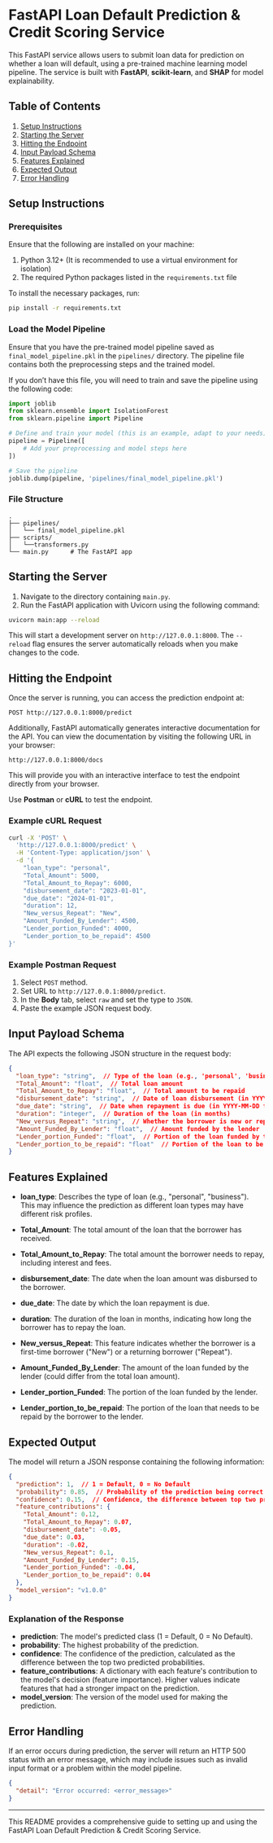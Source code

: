 # FastAPI Loan Default Prediction & Credit Scoring Service

This FastAPI service allows users to submit loan data for prediction on whether a loan will default, using a pre-trained machine learning model pipeline. The service is built with **FastAPI**, **scikit-learn**, and **SHAP** for model explainability.

## Table of Contents
1. [Setup Instructions](#setup-instructions)
2. [Starting the Server](#starting-the-server)
3. [Hitting the Endpoint](#hitting-the-endpoint)
4. [Input Payload Schema](#input-payload-schema)
5. [Features Explained](#features-explained)
6. [Expected Output](#expected-output)
7. [Error Handling](#error-handling)

## Setup Instructions

### Prerequisites

Ensure that the following are installed on your machine:
1. Python 3.12+ (It is recommended to use a virtual environment for isolation)
2. The required Python packages listed in the `requirements.txt` file

To install the necessary packages, run:

```bash
pip install -r requirements.txt
```

### Load the Model Pipeline

Ensure that you have the pre-trained model pipeline saved as `final_model_pipeline.pkl` in the `pipelines/` directory. The pipeline file contains both the preprocessing steps and the trained model.

If you don’t have this file, you will need to train and save the pipeline using the following code:

```python
import joblib
from sklearn.ensemble import IsolationForest
from sklearn.pipeline import Pipeline

# Define and train your model (this is an example, adapt to your needs)
pipeline = Pipeline([
    # Add your preprocessing and model steps here
])

# Save the pipeline
joblib.dump(pipeline, 'pipelines/final_model_pipeline.pkl')
```

### File Structure

```
.
├── pipelines/
│   └── final_model_pipeline.pkl
├── scripts/
│   └──transformers.py
└── main.py      # The FastAPI app
```

## Starting the Server

1. Navigate to the directory containing `main.py`.
2. Run the FastAPI application with Uvicorn using the following command:

```bash
uvicorn main:app --reload
```

This will start a development server on `http://127.0.0.1:8000`. The `--reload` flag ensures the server automatically reloads when you make changes to the code.

## Hitting the Endpoint

Once the server is running, you can access the prediction endpoint at:

```
POST http://127.0.0.1:8000/predict
```

Additionally, FastAPI automatically generates interactive documentation for the API. You can view the documentation by visiting the following URL in your browser:

```
http://127.0.0.1:8000/docs
```

This will provide you with an interactive interface to test the endpoint directly from your browser.

Use **Postman** or **cURL** to test the endpoint.

### Example cURL Request

```bash
curl -X 'POST' \
  'http://127.0.0.1:8000/predict' \
  -H 'Content-Type: application/json' \
  -d '{
    "loan_type": "personal",
    "Total_Amount": 5000,
    "Total_Amount_to_Repay": 6000,
    "disbursement_date": "2023-01-01",
    "due_date": "2024-01-01",
    "duration": 12,
    "New_versus_Repeat": "New",
    "Amount_Funded_By_Lender": 4500,
    "Lender_portion_Funded": 4000,
    "Lender_portion_to_be_repaid": 4500
}'
```

### Example Postman Request

1. Select `POST` method.
2. Set URL to `http://127.0.0.1:8000/predict`.
3. In the **Body** tab, select `raw` and set the type to `JSON`.
4. Paste the example JSON request body.

## Input Payload Schema

The API expects the following JSON structure in the request body:

```json
{
  "loan_type": "string",  // Type of the loan (e.g., 'personal', 'business')
  "Total_Amount": "float",  // Total loan amount
  "Total_Amount_to_Repay": "float",  // Total amount to be repaid
  "disbursement_date": "string",  // Date of loan disbursement (in YYYY-MM-DD format)
  "due_date": "string",  // Date when repayment is due (in YYYY-MM-DD format)
  "duration": "integer",  // Duration of the loan (in months)
  "New_versus_Repeat": "string",  // Whether the borrower is new or repeat (e.g., 'New', 'Repeat')
  "Amount_Funded_By_Lender": "float",  // Amount funded by the lender
  "Lender_portion_Funded": "float",  // Portion of the loan funded by the lender
  "Lender_portion_to_be_repaid": "float"  // Portion of the loan to be repaid by the borrower
}
```

## Features Explained

- **loan_type**: Describes the type of loan (e.g., "personal", "business"). This may influence the prediction as different loan types may have different risk profiles.
  
- **Total_Amount**: The total amount of the loan that the borrower has received.

- **Total_Amount_to_Repay**: The total amount the borrower needs to repay, including interest and fees.

- **disbursement_date**: The date when the loan amount was disbursed to the borrower.

- **due_date**: The date by which the loan repayment is due.

- **duration**: The duration of the loan in months, indicating how long the borrower has to repay the loan.

- **New_versus_Repeat**: This feature indicates whether the borrower is a first-time borrower ("New") or a returning borrower ("Repeat").

- **Amount_Funded_By_Lender**: The amount of the loan funded by the lender (could differ from the total loan amount).

- **Lender_portion_Funded**: The portion of the loan funded by the lender.

- **Lender_portion_to_be_repaid**: The portion of the loan that needs to be repaid by the borrower to the lender.

## Expected Output

The model will return a JSON response containing the following information:

```json
{
  "prediction": 1,  // 1 = Default, 0 = No Default
  "probability": 0.85,  // Probability of the prediction being correct
  "confidence": 0.15,  // Confidence, the difference between top two probabilities
  "feature_contributions": {
    "Total_Amount": 0.12,
    "Total_Amount_to_Repay": 0.07,
    "disbursement_date": -0.05,
    "due_date": 0.03,
    "duration": -0.02,
    "New_versus_Repeat": 0.1,
    "Amount_Funded_By_Lender": 0.15,
    "Lender_portion_Funded": -0.04,
    "Lender_portion_to_be_repaid": 0.04
  },
  "model_version": "v1.0.0"
}
```

### Explanation of the Response

- **prediction**: The model's predicted class (1 = Default, 0 = No Default).
- **probability**: The highest probability of the prediction.
- **confidence**: The confidence of the prediction, calculated as the difference between the top two predicted probabilities.
- **feature_contributions**: A dictionary with each feature's contribution to the model's decision (feature importance). Higher values indicate features that had a stronger impact on the prediction.
- **model_version**: The version of the model used for making the prediction.

## Error Handling

If an error occurs during prediction, the server will return an HTTP 500 status with an error message, which may include issues such as invalid input format or a problem within the model pipeline.

```json
{
  "detail": "Error occurred: <error_message>"
}
```

---

This README provides a comprehensive guide to setting up and using the FastAPI Loan Default Prediction & Credit Scoring Service.